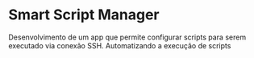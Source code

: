 # Smart Script Manager
Desenvolvimento de um app que permite configurar scripts para serem executado via conexão SSH. Automatizando a execução de scripts
